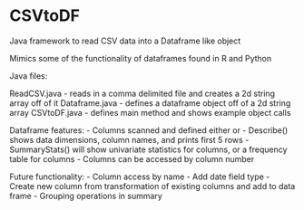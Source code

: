 # CSVtoDF
Java framework to read CSV data into a Dataframe like object

Mimics some of the functionality of dataframes found in R and Python

Java files:

ReadCSV.java - reads in a comma delimited file and creates a 2d string array off of it
Dataframe.java - defines a dataframe object off of a 2d string array
CSVtoDF.java - defines main method and shows example object calls

Dataframe features: 
    - Columns scanned and defined either <num> or <str>
    - Describe() shows data dimensions, column names, and prints first 5 rows
    - SummaryStats() will show univariate statistics for <num> columns, or a frequency table for <str> columns
    - Columns can be accessed by column number
    
Future functionality:
    - Column access by name
    - Add date field type
    - Create new column from transformation of existing columns and add to data frame
    - Grouping operations in summary

